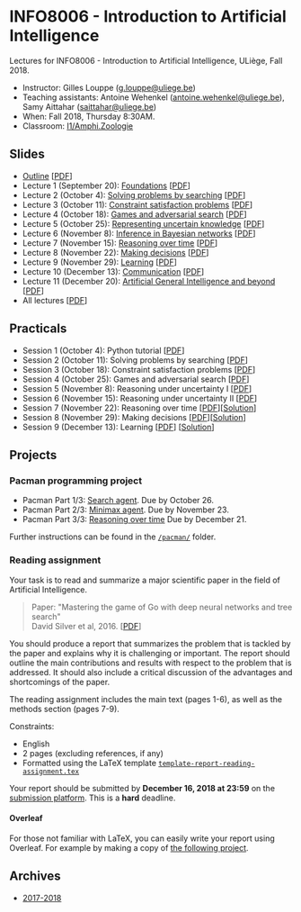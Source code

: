 # INFO8006 - Introduction to Artificial Intelligence

Lectures for INFO8006 - Introduction to Artificial Intelligence, ULiège, Fall 2018.

- Instructor: Gilles Louppe ([g.louppe@uliege.be](mailto:g.louppe@uliege.be))
- Teaching assistants: Antoine Wehenkel ([antoine.wehenkel@uliege.be](antoine.wehenkel@uliege.be)), Samy Aittahar ([saittahar@uliege.be](mailto:saittahar@uliege.be))
- When: Fall 2018, Thursday 8:30AM.
- Classroom: [I1/Amphi.Zoologie](https://www.campus.uliege.be/cms/c_5119454/fr/amphi-zoologie)

## Slides

- [Outline](https://glouppe.github.io/info8006-introduction-to-ai/?p=outline.md) [[PDF](https://glouppe.github.io/info8006-introduction-to-ai/pdf/outline.pdf)]
- Lecture 1 (September 20): [Foundations](https://glouppe.github.io/info8006-introduction-to-ai/?p=lecture1.md) [[PDF](https://glouppe.github.io/info8006-introduction-to-ai/pdf/lec1.pdf)]
- Lecture 2 (October 4): [Solving problems by searching](https://glouppe.github.io/info8006-introduction-to-ai/?p=lecture2.md) [[PDF](https://glouppe.github.io/info8006-introduction-to-ai/pdf/lec2.pdf)]
- Lecture 3 (October 11): [Constraint satisfaction problems](https://glouppe.github.io/info8006-introduction-to-ai/?p=lecture3.md) [[PDF](https://glouppe.github.io/info8006-introduction-to-ai/pdf/lec3.pdf)]
- Lecture 4 (October 18): [Games and adversarial search](https://glouppe.github.io/info8006-introduction-to-ai/?p=lecture4.md) [[PDF](https://glouppe.github.io/info8006-introduction-to-ai/pdf/lec4.pdf)]
- Lecture 5 (October 25): [Representing uncertain knowledge](https://glouppe.github.io/info8006-introduction-to-ai/?p=lecture5.md) [[PDF](https://glouppe.github.io/info8006-introduction-to-ai/pdf/lec5.pdf)]
- Lecture 6 (November 8): [Inference in Bayesian networks](https://glouppe.github.io/info8006-introduction-to-ai/?p=lecture6.md) [[PDF](https://glouppe.github.io/info8006-introduction-to-ai/pdf/lec6.pdf)]
- Lecture 7 (November 15): [Reasoning over time](https://glouppe.github.io/info8006-introduction-to-ai/?p=lecture7.md) [[PDF](https://glouppe.github.io/info8006-introduction-to-ai/pdf/lec7.pdf)]
- Lecture 8 (November 22): [Making decisions](https://glouppe.github.io/info8006-introduction-to-ai/?p=lecture8.md) [[PDF](https://glouppe.github.io/info8006-introduction-to-ai/pdf/lec8.pdf)]
- Lecture 9 (November 29): [Learning](https://glouppe.github.io/info8006-introduction-to-ai/?p=lecture9.md) [[PDF](https://glouppe.github.io/info8006-introduction-to-ai/pdf/lec9.pdf)]
- Lecture 10 (December 13): [Communication](https://glouppe.github.io/info8006-introduction-to-ai/?p=lecture10.md) [[PDF](https://glouppe.github.io/info8006-introduction-to-ai/pdf/lec10.pdf)]
- Lecture 11 (December 20): [Artificial General Intelligence and beyond](https://glouppe.github.io/info8006-introduction-to-ai/?p=lecture11.md) [[PDF](https://glouppe.github.io/info8006-introduction-to-ai/pdf/lec11.pdf)]
- All lectures [[PDF](https://glouppe.github.io/info8006-introduction-to-ai/pdf/lec-all.pdf)]

## Practicals

- Session 1 (October 4): Python tutorial [[PDF](https://glouppe.github.io/info8006-introduction-to-ai/pacman/presentations/tutorial.pdf)]
- Session 2 (October 11): Solving problems by searching [[PDF](https://glouppe.github.io/info8006-introduction-to-ai/pdf/exercices/TP1.pdf)]
- Session 3 (October 18): Constraint satisfaction problems [[PDF](https://glouppe.github.io/info8006-introduction-to-ai/pdf/exercices/TP2.pdf)]
- Session 4 (October 25): Games and adversarial search [[PDF](https://glouppe.github.io/info8006-introduction-to-ai/pdf/exercices/TP3.pdf)]
- Session 5 (November 8): Reasoning under uncertainty I [[PDF](https://glouppe.github.io/info8006-introduction-to-ai/pdf/exercices/TP4.pdf)]
- Session 6 (November 15): Reasoning under uncertainty II [[PDF](https://glouppe.github.io/info8006-introduction-to-ai/pdf/exercices/TP5.pdf)]
- Session 7 (November 22): Reasoning over time [[PDF](https://glouppe.github.io/info8006-introduction-to-ai/pdf/exercices/TP6.pdf)][[Solution](https://glouppe.github.io/info8006-introduction-to-ai/pdf/exercices/TP6_Solutions.pdf)]
- Session 8 (November 29): Making decisions [[PDF](https://glouppe.github.io/info8006-introduction-to-ai/pdf/exercices/TP7.pdf)][[Solution](https://glouppe.github.io/info8006-introduction-to-ai/pdf/exercices/TP7_Solutions.pdf)]
- Session 9 (December 13): Learning [[PDF](https://glouppe.github.io/info8006-introduction-to-ai/pdf/exercices/TP8.pdf)] [[Solution](https://glouppe.github.io/info8006-introduction-to-ai/pdf/exercices/TP_8_Solutions.pdf)]

## Projects

### Pacman programming project

- Pacman Part 1/3: [Search agent](https://github.com/glouppe/info8006-introduction-to-ai/tree/master/pacman#part-1-search-agent). Due by October 26.
- Pacman Part 2/3: [Minimax agent](https://github.com/glouppe/info8006-introduction-to-ai/tree/master/pacman#part-2-minimax-agent). Due by November 23.
- Pacman Part 3/3: [Reasoning over time](https://github.com/glouppe/info8006-introduction-to-ai/tree/master/pacman#part-3-reasoning-over-time) Due by December 21.

Further instructions can be found in the [`/pacman/`](https://github.com/glouppe/info8006-introduction-to-ai/tree/master/pacman) folder.

### Reading assignment

Your task is to read and summarize a major scientific paper in the field of Artificial Intelligence.

> Paper: "Mastering the game of Go with deep neural networks and tree search"<br>
> David Silver et al, 2016. [[PDF](https://storage.googleapis.com/deepmind-media/alphago/AlphaGoNaturePaper.pdf)]

You should produce a report that summarizes the problem that is tackled by the paper and explains why it is challenging or important. The report should outline the main contributions and results with respect to the problem that is addressed. It should also include a critical discussion of the advantages and shortcomings of the paper.

The reading assignment includes the main text (pages 1-6), as well as the methods section (pages 7-9).

Constraints:
- English
- 2 pages (excluding references, if any)
- Formatted using the LaTeX template [`template-report-reading-assignment.tex`](https://glouppe.github.io/info8006-introduction-to-ai/template-report-reading-assignment.tex)

Your report should be submitted  by **December 16, 2018 at 23:59** on the [submission platform](https://submit.montefiore.ulg.ac.be/). This is a **hard** deadline.

#### Overleaf

For those not familiar with LaTeX, you can easily write your report using Overleaf. For example by making a copy of [the following project](https://www.overleaf.com/read/vhysfvnjbffv).

## Archives

- [2017-2018](https://github.com/glouppe/info8006-introduction-to-ai/tree/info8006-2017)
